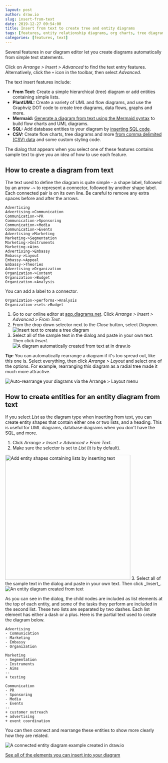 ```yaml
---
layout: post
author: draw.io
slug: insert-from-text
date: 2019-12-27 09:54:00
title: Insert from text to create tree and entity diagrams
tags: [features, entity relationship diagrams, org charts, tree diagrams]
categories: [features, text]
---
```


Several features in our diagram editor let you create diagrams automatically from simple text statements.

Click on _Arrange > Insert > Advanced_ to find the text entry features. Alternatively, click the ``+`` icon in the toolbar, then select _Advanced_.

The text insert features include:

* **From Text:** Create a simple hierarchical (tree) diagram or add entities containing simple lists.
* **PlantUML:** Create a variety of UML and flow diagrams, and use the Graphviz DOT code to create tree diagrams, data flows, graphs and more.
* **Mermaid:** [Generate a diagram from text using the Mermaid syntax](/blog/mermaid-diagrams.html) to build flow charts and UML diagrams.  
* **SQL:** Add database entities to your diagram by [inserting SQL code](/blog/insert-sql.html).
* **CSV:** Create flow charts, tree diagrams and more [from comma delimited (CSV) data](/blog/insert-from-csv.html) and some custom styling code.

The dialog that appears when you select one of these features contains sample text to give you an idea of how to use each feature.

## How to create a diagram from text

The text used to define the diagram is quite simple - a shape label, followed by an arrow ``->`` to represent a connector, followed by another shape label. Each connected pair is on its own line. Be careful to remove any extra spaces before and after the arrows.
```
Advertising
Advertising->Communication
Communication->PR
Communication->Sponsoring
Communication->Media
Communication->Events
Advertising->Marketing
Marketing->Segmentation
Marketing->Instruments
Marketing->Aims
Advertising->Embassy
Embassy->Layout
Embassy->Appeal
Embassy->Theories
Advertising->Organization
Organization->Content
Organization->Budget
Organization->Analysis
```
You can add a label to a connector.
```
Organization->performs->Analysis
Organization->sets->Budget
```
1. Go to our online editor at [app.diagrams.net](http://app.diagrams.net). Click _Arrange > Insert > Advanced > From Text_.
2. From the drop down selector next to the _Close_ button, select _Diagram_.
<br /><img src="/assets/img/blog/insert-from-text-tree-diagram1.png" style="width=100%;max-width:400px;height:auto;" alt="Insert text to create a tree diagram ">
3. Select all of the sample text in the dialog and paste in your own text. Then click _Insert_.
<br /><img src="/assets/img/blog/insert-from-text-tree-diagram2.png" style="max-width:100%;height:auto;" alt="A diagram automatically created from text at in draw.io">

**Tip:** You can automatically rearrange a diagram if it's too spread out, like this one is. Select everything, then click _Arrange > Layout_ and select one of the options. For example, rearranging this diagram as a radial tree made it much more attractive.

<img src="/assets/img/blog/insert-from-text-radial-tree.png" style="max-width:100%;height:auto;" alt="Auto-rearrange your diagrams via the Arrange > Layout menu">

## How to create entities for an entity diagram from text

If you select _List_ as the diagram type when inserting from text, you can create entity shapes that contain either one or two lists, and a heading. This is useful for UML diagrams, database diagrams when you don't have the SQL, and more.

1. Click _Arrange > Insert > Advanced > From Text_.
2. Make sure the selector is set to _List_ (it is by default).
<img src="/assets/img/blog/insert-from-text-entities1.png" width="400" alt="Add entity shapes containing lists by inserting text">
3. Select all of the sample text in the dialog and paste in your own text. Then click _Insert_.
<br /><img src="/assets/img/blog/insert-from-text-entities2.png" style="max-width:100%;height:auto;" alt="An entity diagram created from text">

As you can see in the dialog, the child nodes are included as list elements at the top of each entity, and some of the tasks they perform are included in the second list. These two lists are separated by two dashes. Each list element has either a dash or a plus. Here is the partial text used to create the diagram below.

```
Advertising
- Communication
- Marketing
- Embassy
- Organization

Marketing
- Segmentation
- Instruments
- Aims
--
+ testing

Communication
- PR
- Sponsoring
- Media
- Events
--
+ customer outreach
+ advertising
+ event coordination
```
You can then connect and rearrange these entities to show more clearly how they are related.

<img src="/assets/img/blog/insert-from-text-entities-connected.png" style="max-width:100%;height:auto;" alt="A connected entity diagram example created in draw.io">

[See all of the elements you can insert into your diagram](/doc/faq/arrange-insert-menu.html)